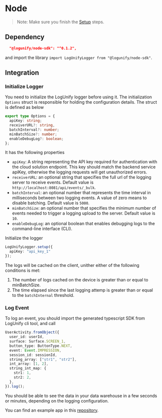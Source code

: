 # Node

> Note: Make sure you finish the [Setup](/examples) steps.

## Dependency

```json
  "@logunify/node-sdk": "^0.1.2",
```

and import the library `import LogUnifyLogger from "@logunify/node-sdk"`.

## Integration

### Initialize Logger

You need to initialize the LogUnify logger before using it. The initialization `Options` struct is responsible for holding the configuration details. The struct is defined as below

```typescript
export type Options = {
  apiKey: string;
  receiverURL?: string,
  batchInterval?: number;
  minBatchSize?: number;
  enableDebugLog?: boolean;
};
```

It has the following properties

- `apiKey`: A string representing the API key required for authentication with the cloud solution endpoint. This key should match the backend service apiKey, otherwise the logging requests will get unauthorized errors.
- `receiverURL`: an optional string that specifies the full url of the logging server to receive events. Default value is `http://localhost:8081/api/events/_bulk`.
- `batchInterval`: an optional number that represents the time interval in milliseconds between two logging events. A value of zero means to disable batching. Default value is `5000`.
- `minBatchSize`: an optional number that specifies the minimum number of events needed to trigger a logging upload to the server. Default value is `10`.
- `enableDebugLog`: an optional boolean that enables debugging logs to the command-line interface (CLI).

Initialize the logger

```typescript
LogUnifyLogger.setup({
  apiKey: "api_key_1"
});
```

The logs will be cached on the client, unither either of the following conditions is met:

1. The number of logs cached on the device is greater than or equal to minBatchSize.
2. The time elapsed since the last logging attemp is greater than or equal to the `batchInternal` threshold.

### Log Event

To log an event, you should import the generated typescript SDK from LogUnify cli tool, and call

```typescript
UserActivity.fromObject({
  user_id: userId,
  surface: Surface.SCREEN_1,
  button_type: ButtonType.NEXT,
  event: Event.IMPRESSION,
  session_id: sessionId,
  string_array: ["str1", "str2"],
  int_array: [1, 2],
  string_int_map: {
    str1: 1,
    str2: 2,
  },
}).log();
```

You should be able to see the data in your data warehouse in a few seconds or minutes, depending on the logging configuration.

You can find an example app in this [repository](https://github.com/logunify/examples/tree/main/type_script).
